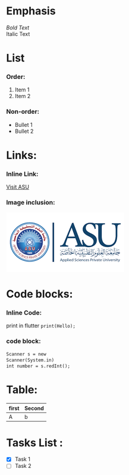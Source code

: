 # Emphasis
*Bold Text*  
Italic Text
 
# List
### Order:
1. Item 1
2. Item 2
### Non-order:
- Bullet 1  
- Bullet 2
 
# Links:
### Inline Link:  
[Visit ASU](https://www.asu.edu.jo/ar/Pages/default.aspx)
### Image inclusion:  
![ASU Logo](https://github.com/Duaa35/asu-sdd1/blob/main/asu%20logo.png)
 
# Code  blocks:
### Inline Code:
print in flutter `print(Hello);`
 
### code block:
    Scanner s = new 
    Scanner(System.in)
    int number = s.redInt();
 
# Table:
|first|Second|
|------|------|
|A   | b  |
 
# Tasks List :
- [x] Task 1
- [ ] Task 2
